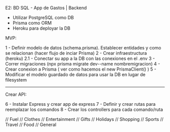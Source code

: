 E2: BD SQL - App de Gastos | Backend

- Utilizar PostgreSQL como DB
- Prisma como ORM
- Heroku para deployar la DB

MVP:

1 - Definir modelo de datos (schema.prisma). Establecer entidades y como se relacionan (hacer flujo de inciar Prisma)
2 - Crear infraestructura (heroku)
   2.1 - Conectar su app a la DB con las conexiones en el .env
3 - Correr migraciones (npx prisma migrate dev--name nombremigracion)
4 - Crear conexion a Prisma ( ver como hacemos el new PrismaClient() )
5 - Modificar el modelo guardado de datos para usar la DB en lugar de filesystem

------------------------------------------------------------------------------------------------------------------------

Crear API:

6 - Instalar Express y crear app de express
7 - Definir y crear rutas para reemplazar los comandos
8 - Crear los controllers para cada comando/ruta 

// Fuel
// Clothes
// Entertainment
// Gifts
// Holidays
// Shopping
// Sports
// Travel
// Food
// General